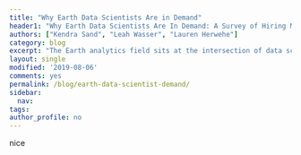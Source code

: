 ```yaml
---
title: "Why Earth Data Scientists Are in Demand"
header1: "Why Earth Data Scientists Are In Demand: A Survey of Hiring Managers"
authors: ["Kendra Sand", "Leah Wasser", "Lauren Herwehe"]
category: blog
excerpt: "The Earth analytics field sits at the intersection of data science and earth sciences. Discover why hiring managers are seeking earth data science skills."
layout: single
modified: '2019-08-06'
comments: yes
permalink: /blog/earth-data-scientist-demand/
sidebar:
  nav:
tags:
author_profile: no
---
```





nice
